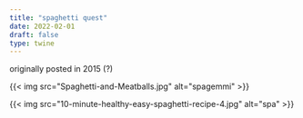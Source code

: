 ```yaml
---
title: "spaghetti quest"
date: 2022-02-01
draft: false
type: twine
---
```


originally posted in 2015 (?)

{{< img src="Spaghetti-and-Meatballs.jpg" alt="spagemmi" >}}

{{< img src="10-minute-healthy-easy-spaghetti-recipe-4.jpg" alt="spa" >}}
